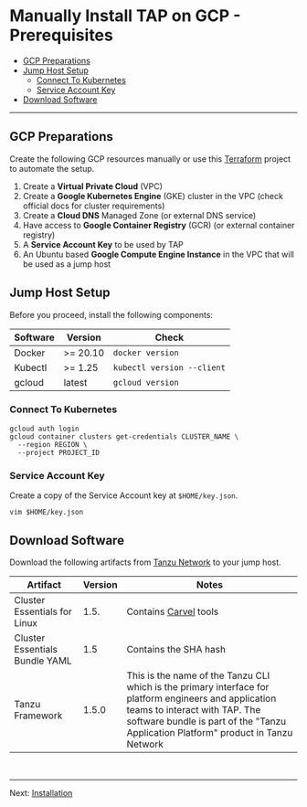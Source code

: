 # Manually Install TAP on GCP - Prerequisites <!-- omit from toc -->

- [GCP Preparations](#gcp-preparations)
- [Jump Host Setup](#jump-host-setup)
  - [Connect To Kubernetes](#connect-to-kubernetes)
  - [Service Account Key](#service-account-key)
- [Download Software](#download-software)

---

## GCP Preparations

Create the following GCP resources manually or use this [Terraform](https://github.com/unofficial-guide-to-tap/terraform/tree/main/gcp) project to automate the setup.

1. Create a **Virtual Private Cloud** (VPC)
2. Create a **Google Kubernetes Engine** (GKE) cluster in the VPC (check official docs for cluster requirements)
3. Create a **Cloud DNS** Managed Zone (or external DNS service)
4. Have access to **Google Container Registry** (GCR) (or external container registry)
5. A **Service Account Key** to be used by TAP 
6. An Ubuntu based **Google Compute Engine Instance** in the VPC that will be used as a jump host

<!--
END: ## Prepare The Infrastructure
-->

## Jump Host Setup

Before you proceed, install the following components:

| Software | Version | Check |
|---|---|---|
| Docker | >= 20.10 | `docker version` |
| Kubectl | >= 1.25  | `kubectl version --client` |
| gcloud | latest  | `gcloud version` |

### Connect To Kubernetes

```
gcloud auth login
gcloud container clusters get-credentials CLUSTER_NAME \
  --region REGION \
  --project PROJECT_ID
```

### Service Account Key

Create a copy of the Service Account key at `$HOME/key.json`.
```
vim $HOME/key.json
```

## Download Software
Download the following artifacts from [Tanzu Network](https://network.tanzu.vmware.com/) to your jump host.

| Artifact | Version  | Notes |
|---|---|---|
| Cluster Essentials for Linux| 1.5. | Contains [Carvel](https://carvel.dev/) tools |
| Cluster Essentials Bundle YAML | 1.5 | Contains the SHA hash |
| Tanzu Framework | 1.5.0 | This is the name of the Tanzu CLI which is the primary interface for platform engineers and application teams to interact with TAP. The software bundle is part of the "Tanzu Application Platform" product in Tanzu Network |


</br>

---
Next: [Installation](./install.md)